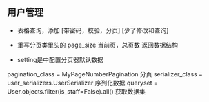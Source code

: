 ## 用户管理
  - 表格查询，添加 [带密码，校验，分页] [少了修改和查询]

  - 重写分页类里头的 page_size 当前页，总页数 返回数据结构
  - setting是中配置分页器默认数据

  pagination_class = MyPageNumberPagination 分页
  serializer_class = user_serializers.UserSerializer 序列化数据
  queryset = User.objects.filter(is_staff=False).all() 获取数据集